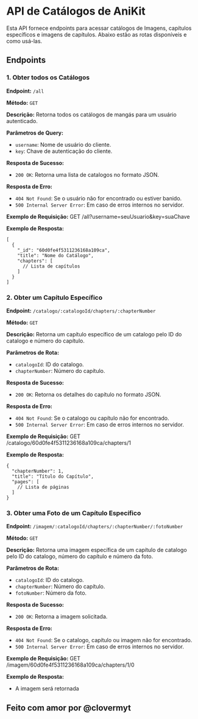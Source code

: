 # API de Catálogos de AniKit

Esta API fornece endpoints para acessar catálogos de Imagens, capítulos específicos e imagens de capítulos. Abaixo estão as rotas disponíveis e como usá-las.

## Endpoints

### 1. Obter todos os Catálogos

**Endpoint:** `/all`

**Método:** `GET`

**Descrição:** Retorna todos os catálogos de mangás para um usuário autenticado.

**Parâmetros de Query:**
- `username`: Nome de usuário do cliente.
- `key`: Chave de autenticação do cliente.

**Resposta de Sucesso:**
- `200 OK`: Retorna uma lista de catalogos no formato JSON.

**Resposta de Erro:**
- `404 Not Found`: Se o usuário não for encontrado ou estiver banido.
- `500 Internal Server Error`: Em caso de erros internos no servidor.

**Exemplo de Requisição:**
GET /all?username=seuUsuario&key=suaChave

**Exemplo de Resposta:**
```
[
  {
    "_id": "60d0fe4f5311236168a109ca",
    "title": "Nome do Catálogo",
    "chapters": [
      // Lista de capítulos
    ]
  }
]
```
### 2. Obter um Capítulo Específico

**Endpoint:** `/catalogo/:catalogoId/chapters/:chapterNumber`

**Método:** `GET`

**Descrição:** Retorna um capítulo específico de um catalogo pelo ID do catalogo e número do capítulo.

**Parâmetros de Rota:**
- `catalogoId`: ID do catalogo.
- `chapterNumber`: Número do capítulo.

**Resposta de Sucesso:**
- `200 OK`: Retorna os detalhes do capítulo no formato JSON.

**Resposta de Erro:**
- `404 Not Found`: Se o catalogo ou capítulo não for encontrado.
- `500 Internal Server Error`: Em caso de erros internos no servidor.

**Exemplo de Requisição:**
GET /catalogo/60d0fe4f5311236168a109ca/chapters/1

**Exemplo de Resposta:**
```
{
  "chapterNumber": 1,
  "title": "Título do Capítulo",
  "pages": [
    // Lista de páginas
  ]
}
```

### 3. Obter uma Foto de um Capítulo Específico

**Endpoint:** `/imagem/:catalogoId/chapters/:chapterNumber/:fotoNumber`

**Método:** `GET`

**Descrição:** Retorna uma imagem específica de um capítulo de catalogo pelo ID do catalogo, número do capítulo e número da foto.

**Parâmetros de Rota:**
- `catalogoId`: ID do catalogo.
- `chapterNumber`: Número do capítulo.
- `fotoNumber`: Número da foto.

**Resposta de Sucesso:**
- `200 OK`: Retorna a imagem solicitada.

**Resposta de Erro:**
- `404 Not Found`: Se o catalogo, capítulo ou imagem não for encontrado.
- `500 Internal Server Error`: Em caso de erros internos no servidor.

**Exemplo de Requisição:**
GET /imagem/60d0fe4f5311236168a109ca/chapters/1/0

**Exemplo de Resposta:**
- A imagem será retornada

## Feito com amor por @clovermyt
